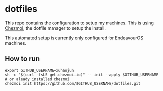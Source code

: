 # dotfiles

This repo contains the configuration to setup my machines. This is using [Chezmoi](https://chezmoi.io), the dotfile manager to setup the install.

This automated setup is currently only configured for EndeavourOS machines.

## How to run

```shell
export GITHUB_USERNAME=xuhaojun
sh -c "$(curl -fsLS get.chezmoi.io)" -- init --apply $GITHUB_USERNAME
# or aleady installed chezmoi
chezmoi init https://github.com/$GITHUB_USERNAME/dotfiles.git
```

